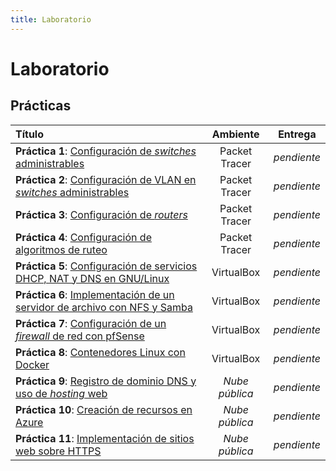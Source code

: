 ```yaml
---
title: Laboratorio
---
```


# Laboratorio

## Prácticas

| Título                                                                                  | Ambiente       | Entrega
|:----------------------------------------------------------------------------------------|:--------------:|:----------:|
| **Práctica  1**: [Configuración de _switches_ administrables](practica-1)               | Packet Tracer  | _pendiente_
| **Práctica  2**: [Configuración de VLAN en _switches_ administrables](practica-2)       | Packet Tracer  | _pendiente_
| **Práctica  3**: [Configuración de _routers_](practica-3)                               | Packet Tracer  | _pendiente_
| **Práctica  4**: [Configuración de algoritmos de ruteo](practica-4)                     | Packet Tracer  | _pendiente_
| **Práctica  5**: [Configuración de servicios DHCP, NAT y DNS en GNU/Linux](practica-5)  | VirtualBox     | _pendiente_
| **Práctica  6**: [Implementación de un servidor de archivo con NFS y Samba](practica-6) | VirtualBox     | _pendiente_
| **Práctica  7**: [Configuración de un _firewall_ de red con pfSense](practica-7)        | VirtualBox     | _pendiente_
| **Práctica  8**: [Contenedores Linux con Docker](practica-8)                            | VirtualBox     | _pendiente_
| **Práctica  9**: [Registro de dominio DNS y uso de _hosting_ web](practica-9)           | _Nube pública_ | _pendiente_
| **Práctica 10**: [Creación de recursos en Azure](practica-10)                           | _Nube pública_ | _pendiente_
| **Práctica 11**: [Implementación de sitios web sobre HTTPS](practica-11)                | _Nube pública_ | _pendiente_

